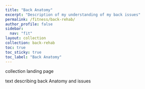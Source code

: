 ```yaml
---
title: "Back Anatomy"
excerpt: "Description of my understanding of my back issues"
permalink: /fitness/back-rehab/
author_profile: false
sidebar:
  nav: "fit"
layout: collection
collection: back-rehab
toc: true
toc_sticky: true
toc_label: "Back Anatomy"
---
```


collection landing page

text describing back Anatomy and issues
